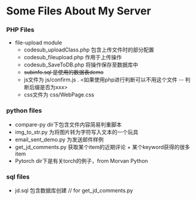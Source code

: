 # Some Files About My Server

### PHP Files
* file-upload module
  * codesub_uploadClass.php 包含上传文件时的部分配置
  * codesub_fileupload.php 作用于上传操作
  * codesub_SaveToDB.php 将操作保存至数据库中
  * <del>subinfo.sql 是使用的数据表demo </del>
  * js文件为 js/confirm.js . <如果使用php进行判断可以不用这个文件 -- 判断后缀是否为xxx>
  * css文件为 css/WebPage.css

### python files
* compare-py dir下包含文件内容简易判重脚本
* img_to_str.py 为将图片转为字符写入文本的一个玩具
* email_sent_demo.py 为发送邮件样例
* get_jd_comments.py 获取某个item的近期评论 + 某个keyword获得的很多item
* Pytorch dir下是有关torch的例子，from Morvan Python

### sql files
* jd.sql 包含数据库创建 // for get_jd_comments.py
